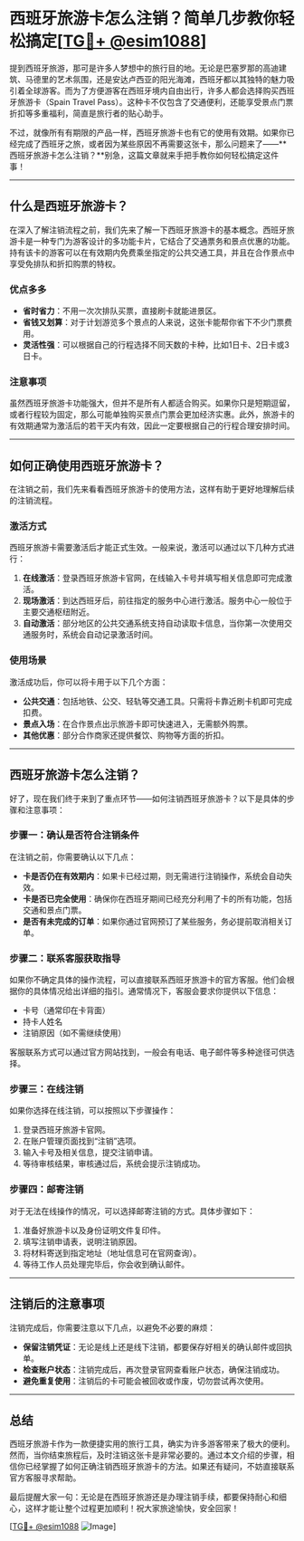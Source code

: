 # 西班牙旅游卡怎么注销？简单几步教你轻松搞定[[TG💪+ @esim1088](https://t.me/s/esim1088)]

提到西班牙旅游，那可是许多人梦想中的旅行目的地。无论是巴塞罗那的高迪建筑、马德里的艺术氛围，还是安达卢西亚的阳光海滩，西班牙都以其独特的魅力吸引着全球游客。而为了方便游客在西班牙境内自由出行，许多人都会选择购买西班牙旅游卡（Spain Travel Pass）。这种卡不仅包含了交通便利，还能享受景点门票折扣等多重福利，简直是旅行者的贴心助手。

不过，就像所有有期限的产品一样，西班牙旅游卡也有它的使用有效期。如果你已经完成了西班牙之旅，或者因为某些原因不再需要这张卡，那么问题来了——**西班牙旅游卡怎么注销？**别急，这篇文章就来手把手教你如何轻松搞定这件事！

---

## 什么是西班牙旅游卡？

在深入了解注销流程之前，我们先来了解一下西班牙旅游卡的基本概念。西班牙旅游卡是一种专门为游客设计的多功能卡片，它结合了交通票务和景点优惠的功能。持有该卡的游客可以在有效期内免费乘坐指定的公共交通工具，并且在合作景点中享受免排队和折扣购票的特权。

### 优点多多
- **省时省力**：不用一次次排队买票，直接刷卡就能进景区。
- **省钱又划算**：对于计划游览多个景点的人来说，这张卡能帮你省下不少门票费用。
- **灵活性强**：可以根据自己的行程选择不同天数的卡种，比如1日卡、2日卡或3日卡。

### 注意事项
虽然西班牙旅游卡功能强大，但并不是所有人都适合购买。如果你只是短期逗留，或者行程较为固定，那么可能单独购买景点门票会更加经济实惠。此外，旅游卡的有效期通常为激活后的若干天内有效，因此一定要根据自己的行程合理安排时间。

---

## 如何正确使用西班牙旅游卡？

在注销之前，我们先来看看西班牙旅游卡的使用方法，这样有助于更好地理解后续的注销流程。

### 激活方式
西班牙旅游卡需要激活后才能正式生效。一般来说，激活可以通过以下几种方式进行：
1. **在线激活**：登录西班牙旅游卡官网，在线输入卡号并填写相关信息即可完成激活。
2. **现场激活**：到达西班牙后，前往指定的服务中心进行激活。服务中心一般位于主要交通枢纽附近。
3. **自动激活**：部分地区的公共交通系统支持自动读取卡信息，当你第一次使用交通服务时，系统会自动记录激活时间。

### 使用场景
激活成功后，你可以将卡用于以下几个方面：
- **公共交通**：包括地铁、公交、轻轨等交通工具。只需将卡靠近刷卡机即可完成扣费。
- **景点入场**：在合作景点出示旅游卡即可快速进入，无需额外购票。
- **其他优惠**：部分合作商家还提供餐饮、购物等方面的折扣。

---

## 西班牙旅游卡怎么注销？

好了，现在我们终于来到了重点环节——如何注销西班牙旅游卡？以下是具体的步骤和注意事项：

### 步骤一：确认是否符合注销条件
在注销之前，你需要确认以下几点：
- **卡是否仍在有效期内**：如果卡已经过期，则无需进行注销操作，系统会自动失效。
- **卡是否已完全使用**：确保你在西班牙期间已经充分利用了卡的所有功能，包括交通和景点门票。
- **是否有未完成的订单**：如果你通过官网预订了某些服务，务必提前取消相关订单。

### 步骤二：联系客服获取指导
如果你不确定具体的操作流程，可以直接联系西班牙旅游卡的官方客服。他们会根据你的具体情况给出详细的指引。通常情况下，客服会要求你提供以下信息：
- 卡号（通常印在卡背面）
- 持卡人姓名
- 注销原因（如不需继续使用）

客服联系方式可以通过官方网站找到，一般会有电话、电子邮件等多种途径可供选择。

### 步骤三：在线注销
如果你选择在线注销，可以按照以下步骤操作：
1. 登录西班牙旅游卡官网。
2. 在账户管理页面找到“注销”选项。
3. 输入卡号及相关信息，提交注销申请。
4. 等待审核结果，审核通过后，系统会提示注销成功。

### 步骤四：邮寄注销
对于无法在线操作的情况，可以选择邮寄注销的方式。具体步骤如下：
1. 准备好旅游卡以及身份证明文件复印件。
2. 填写注销申请表，说明注销原因。
3. 将材料寄送到指定地址（地址信息可在官网查询）。
4. 等待工作人员处理完毕后，你会收到确认邮件。

---

## 注销后的注意事项

注销完成后，你需要注意以下几点，以避免不必要的麻烦：
- **保留注销凭证**：无论是线上还是线下注销，都要保存好相关的确认邮件或回执单。
- **检查账户状态**：注销完成后，再次登录官网查看账户状态，确保注销成功。
- **避免重复使用**：注销后的卡可能会被回收或作废，切勿尝试再次使用。

---

## 总结

西班牙旅游卡作为一款便捷实用的旅行工具，确实为许多游客带来了极大的便利。然而，当你结束旅程后，及时注销这张卡是非常必要的。通过本文介绍的步骤，相信你已经掌握了如何正确注销西班牙旅游卡的方法。如果还有疑问，不妨直接联系官方客服寻求帮助。

最后提醒大家一句：无论是在西班牙旅游还是办理注销手续，都要保持耐心和细心，这样才能让整个过程更加顺利！祝大家旅途愉快，安全回家！

[[TG💪+ @esim1088](https://t.me/s/esim1088) ![Image](https://i.postimg.cc/4NQfJmqS/Snipaste-2025-05-13-00-14-12.png)]